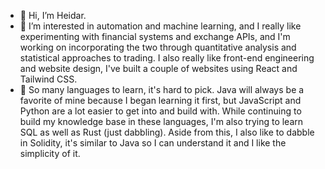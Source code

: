 - 👋 Hi, I’m Heidar.
- 👀 I’m interested in automation and machine learning, and I really like experimenting with financial systems and exchange APIs, and I'm working on incorporating the two through quantitative analysis and statistical approaches to trading. I also really like front-end engineering and website design, I've built a couple of websites using React and Tailwind CSS.
- 🌱 So many languages to learn, it's hard to pick. Java will always be a favorite of mine because I began learning it first, but JavaScript and Python are a lot easier to get into and build with. While continuing to build my knowledge base in these languages, I'm also trying to learn SQL as well as Rust (just dabbling).
Aside from this, I also like to dabble in Solidity, it's similar to Java so I can understand it and I like the simplicity of it.
